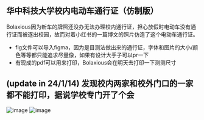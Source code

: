 ## 华中科技大学校内电动车通行证（仿制版）
Bolaxious因为新车的牌照还没办无法办理校内通行证，担心放假时电动车没有通行证而被逐出校园，故而对着小红书的一篇博文的照片仿造了这个电动车通行证。
- fig文件可以导入figma，因为是目测法做出来的通行证，字体和图片的大小/颜色等等都只能追求尽量像，如果有设计大手子可以pr一下
- 有现成的pdf可以用来打印，Bolaxious会在明天去打印一下测测尺寸

(update in 24/1/14) 发现校内两家和校外门口的一家都不能打印，据说学校专门开了个会
---
![image](https://github.com/user-attachments/assets/57fc958c-a490-4ee9-851e-838cf5e09f3e)
![image](https://github.com/user-attachments/assets/5b603f18-fbe1-4461-9b91-ae43b4769eb5)
